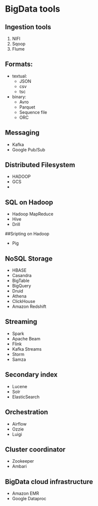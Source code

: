 # BigData tools

## Ingestion tools
1. NIFI
2. Sqoop
3. Flume


## Formats: 
- textual:
    - JSON
    - csv
    - tsc
- binary:
    - Avro
    - Parquet
    - Sequence file
    - ORC


## Messaging
- Kafka
- Google Pub/Sub


## Distributed Filesystem
- HADOOP
- GCS
- 


## SQL on Hadoop
- Hadoop MapReduce
- Hive
- Drill

##Sripting on Hadoop
- Pig

## NoSQL Storage
- HBASE
- Casandra
- BigTable
- BigQuery
- Druid
- Athena
- ClickHouse
- Amazon Redshift

## Streaming
- Spark
- Apache Beam
- Flink 
- Kafka Streams
- Storm
- Samza

## Secondary index
- Lucene
- Solr
- ElasticSearch

## Orchestration
- Airflow
- Ozzie
- Luigi

## Cluster coordinator
- Zookeeper
- Ambari

## BigData cloud infrastructure
- Amazon EMR
- Google Dataproc

